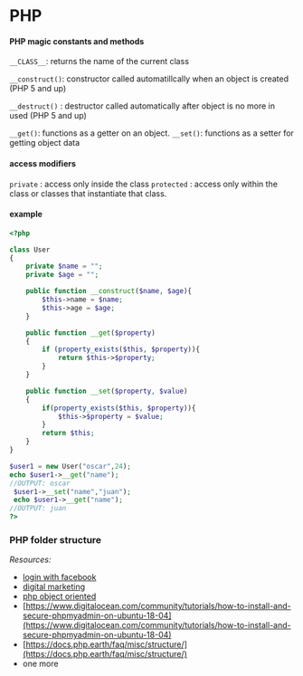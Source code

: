 # PHP

#### PHP magic constants and methods

`__CLASS__`: returns the name of the current class 

`__construct()`: constructor called automatillcally when an object is created \(PHP 5 and up\) 

`__destruct()` : destructor called automatically after object is no more in used \(PHP 5 and up\)

`__get()`: functions as a getter on an object. `__set()`: functions as a setter for getting object data

#### access modifiers

`private` : access only inside the class `protected` : access only within the class or classes that instantiate that class.

#### example

```php
<?php

class User 
{
    private $name = "";
    private $age = "";

    public function __construct($name, $age){
        $this->name = $name;
        $this->age = $age;
    }

    public function __get($property)
    {
        if (property_exists($this, $property)){
            return $this->$property;        
        }
    }

    public function __set($property, $value)
    {
        if(property_exists($this, $property)){
            $this->$property = $value;
        }
        return $this;
    }
}

$user1 = new User("oscar",24);
echo $user1->__get("name");
//OUTPUT: oscar
 $user1->__set("name","juan");
 echo $user1->__get("name");
//OUTPUT: juan
?>
```

### PHP folder structure



_Resources:_

* [login with facebook](https://www.mitrajit.com/login-facebook-using-php-mysql/) 
* [digital marketing](https://indemandcareer.com/)
*  [php object oriented](https://code.tutsplus.com/tutorials/object-oriented-php-for-beginners--net-12762)
* [https://www.digitalocean.com/community/tutorials/how-to-install-and-secure-phpmyadmin-on-ubuntu-18-04](https://www.digitalocean.com/community/tutorials/how-to-install-and-secure-phpmyadmin-on-ubuntu-18-04)
* [https://docs.php.earth/faq/misc/structure/](https://docs.php.earth/faq/misc/structure/)
* one more



